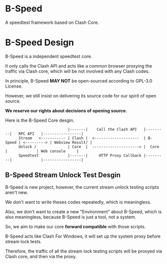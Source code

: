 # B-Speed
A speedtest framework based on Clash Core.

# B-Speed Design

B-Speed is a independent speedtest core.

It only calls the Clash API and acts like a common browser proxying the traffic via Clash core, which will be not involved with any Clash codes.

In principle, B-Speed **MAY NOT** be open-sourced according to GPL-3.0 License. 

However, we still insist on delivering its source code for our spirit of open source.

**We reserve our rights about decisions of opening source.**

Here is the B-Speed Core desgin.

```
                            |-------|    Call the Clash API   |---------|   RPC API   |-----------------|
      Stream   <----------- | Clash |  <--------------------  | B-Speed | <---------> | Webview Result/ |
      Unlock /              | Core  |  ---------------------> |  Core   |             | Web console     |
      Speedtest             |-------|     HTTP Proxy Callback |---------|             |-----------------|
```

## B-Speed Stream Unlock Test Desgin

B-Speed is new project, however, the current stream unlock testing scripts aren't new.

We don't want to write theses codes repeatedly, which is meaningless.

Also, we don't want to create a new "Environment" about B-Speed, which is also meaningless, because B-Speed is just a tool, not a system.

So, we aim to make our core **forward compatible** with those scripts.

B-Speed acts like Clash For Windows, it will set up the system proxy before stream lock tests.

Therefore, the traffic of all the stream lock testing scripts will be proxyed via Clash core, and then via the proxy.
